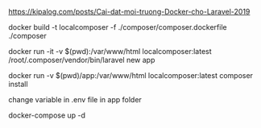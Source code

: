 https://kipalog.com/posts/Cai-dat-moi-truong-Docker-cho-Laravel-2019

docker build -t localcomposer -f ./composer/composer.dockerfile ./composer

docker run -it -v $(pwd):/var/www/html localcomposer:latest /root/.composer/vendor/bin/laravel new app

docker run -v $(pwd)/app:/var/www/html localcomposer:latest composer install

change variable in .env file in app folder

docker-compose up -d